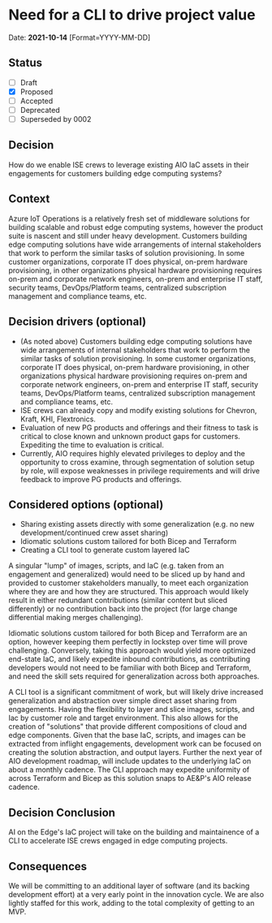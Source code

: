 # Need for a CLI to drive project value

Date: **2021-10-14** [Format=YYYY-MM-DD]

## Status

- [ ] Draft
- [X] Proposed
- [ ] Accepted
- [ ] Deprecated
- [ ] Superseded by 0002

## Decision

How do we enable ISE crews to leverage existing AIO IaC assets in their engagements for customers building edge computing systems?

## Context

Azure IoT Operations is a relatively fresh set of middleware solutions for building scalable and robust edge computing systems, however the product suite is nascent and still under heavy development. Customers building edge computing solutions have wide arrangements of internal stakeholders that work to perform the similar tasks of solution provisioning. In some customer organizations, corporate IT does physical, on-prem hardware provisioning, in other organizations physical hardware provisioning requires on-prem and corporate network engineers, on-prem and enterprise IT staff, security teams, DevOps/Platform teams, centralized subscription management and compliance teams, etc.

## Decision drivers (optional)

- (As noted above) Customers building edge computing solutions have wide arrangements of internal stakeholders that work to perform the similar tasks of solution provisioning. In some customer organizations, corporate IT does physical, on-prem hardware provisioning, in other organizations physical hardware provisioning requires on-prem and corporate network engineers, on-prem and enterprise IT staff, security teams, DevOps/Platform teams, centralized subscription management and compliance teams, etc.
- ISE crews can already copy and modify existing solutions for Chevron, Kraft, KHI, Flextronics.
- Evaluation of new PG products and offerings and their fitness to task is critical to close known and unknown product gaps for customers. Expediting the time to evaluation is critical.
- Currently, AIO requires highly elevated privileges to deploy and the opportunity to cross examine, through segmentation of solution setup by role, will expose weaknesses in privilege requirements and will drive feedback to improve PG products and offerings.

## Considered options (optional)

- Sharing existing assets directly with some generalization (e.g. no new development/continued crew asset sharing)
- Idiomatic solutions custom tailored for both Bicep and Terraform
- Creating a CLI tool to generate custom layered IaC

A singular "lump" of images, scripts, and IaC (e.g. taken from an engagement and generalized) would need to be sliced up by hand and provided to customer stakeholders manually, to meet each organization where they are and how they are structured. This approach would likely result in either redundant contributions (similar content but sliced differently) or no contribution back into the project (for large change differential making merges challenging).

Idiomatic solutions custom tailored for both Bicep and Terraform are an option, however keeping them perfectly in lockstep over time will prove challenging. Conversely, taking this approach would yield more optimized end-state IaC, and likely expedite inbound contributions, as contributing developers would not need to be familiar with both Bicep and Terraform, and need the skill sets required for generalization across both approaches.

A CLI tool is a significant commitment of work, but will likely drive increased generalization and abstraction over simple direct asset sharing from engagements. Having the flexibility to layer and slice images, scripts, and Iac by customer role and target environment. This also allows for the creation of "solutions" that provide different compositions of cloud and edge components. Given that the base IaC, scripts, and images can be extracted from inflight engagements, development work can be focused on creating the solution abstraction, and output layers. Further the next year of AIO development roadmap, will include updates to the underlying IaC on about a monthly cadence. The CLI approach may expedite uniformity of across Terraform and Bicep as this solution snaps to AE&P's AIO release cadence.

## Decision Conclusion

AI on the Edge's IaC project will take on the building and maintainence of a CLI to accelerate ISE crews engaged in edge computing projects.  

## Consequences

We will be committing to an additional layer of software (and its backing development effort) at a very early point in the innovation cycle. We are also lightly staffed for this work, adding to the total complexity of getting to an MVP.

